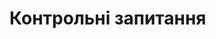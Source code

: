 # Контрольні запитання

<!--<question_1>
    <question text="">
        <p>Які ознаки слова ви знаєте?</p>
        <explanation>
−	складається зi звукiв, якi впорядкованi;<br/>
−	має наголошений склад;<br/>
−	може подiлятися на морфеми;<br/>
−	має лексичне значення;<br/>
−	у словосполученнi i реченнi пов’язане граматично i за змiстом з iншими словами;<br/>
−	виконує синтаксичнi функцiї;<br/>
−	має граматичнi форми тощо.<br/>
    </explanation>
    </question>
</guestion_1>-->
